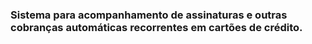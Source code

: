 ### Sistema para acompanhamento de assinaturas e outras cobranças automáticas recorrentes em cartões de crédito.

